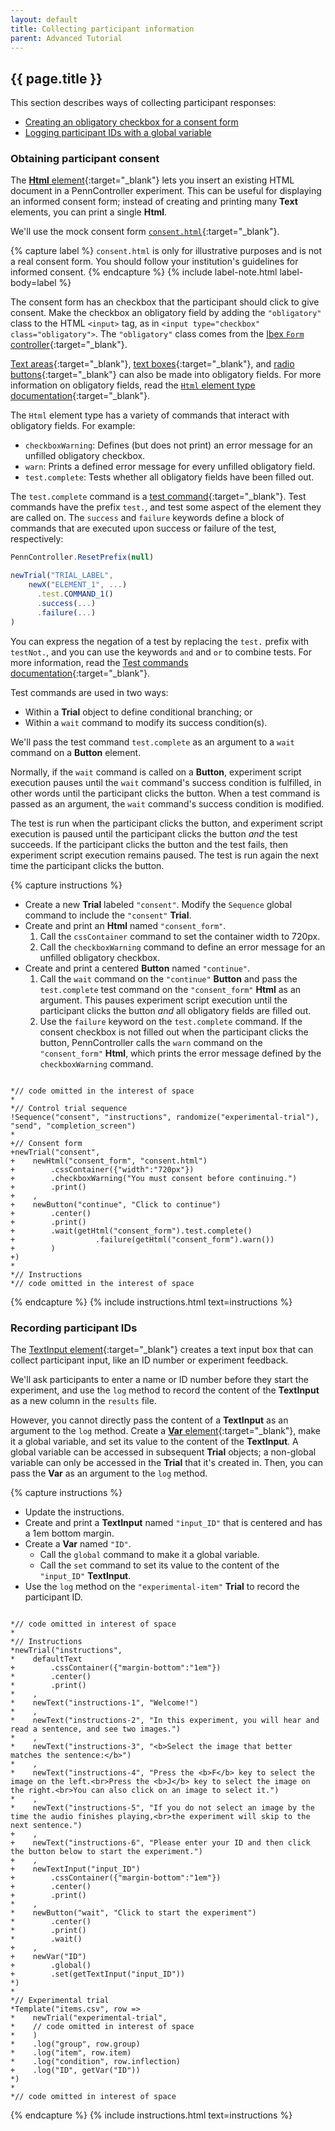 ```yaml
---
layout: default
title: Collecting participant information
parent: Advanced Tutorial
---
```

## {{ page.title }}

This section describes ways of collecting participant responses:

+ [Creating an obligatory checkbox for a consent form](#obtaining-participant-consent)
+ [Logging participant IDs with a global variable](#recording-participant-ids)

### Obtaining participant consent

The [**Html** element]({{site.baseurl}}/docs/elements/html){:target="_blank"} lets you insert an existing HTML document in a PennController experiment. This can be useful for displaying an informed consent form; instead of creating and printing many **Text** elements, you can print a single **Html**.

We'll use the mock consent form [`consent.html`]({{site.baseurl}}/assets/tutorials/consent.html){:target="_blank"}.

{% capture label %}
`consent.html` is only for illustrative purposes and is not a real consent form. You should follow your institution's guidelines for informed consent.
{% endcapture %}
{% include label-note.html label-body=label %}

The consent form has an checkbox that the participant should click to give consent. Make the checkbox an obligatory field by adding the `"obligatory"` class to the HTML `<input>` tag, as in `<input type="checkbox" class="obligatory">`. The `"obligatory"` class comes from the [Ibex `Form` controller](https://github.com/addrummond/ibex/blob/master/docs/manual.md#form){:target="_blank"}.

[Text areas](https://www.w3schools.com/tags/tag_textarea.asp){:target="_blank"}, [text boxes](https://www.w3schools.com/tags/att_input_type_text.asp){:target="_blank"}, and [radio buttons](https://www.w3schools.com/tags/att_input_type_radio.asp){:target="_blank"} can also be made into obligatory fields. For more information on obligatory fields, read the [`Html` element type documentation]({{site.baseurl}}/docs/global-commands/sequence){:target="_blank"}.

The `Html` element type has a variety of commands that interact with obligatory fields. For example:
+ `checkboxWarning`: Defines (but does not print) an error message for an unfilled obligatory checkbox.
+ `warn`: Prints a defined error message for every unfilled obligatory field.
+ `test.complete`: Tests whether all obligatory fields have been filled out.

The `test.complete` command is a [test command]({{site.baseurl}}/docs/core-concepts/commands#test-commands){:target="_blank"}. Test commands have the prefix `test.`, and test some aspect of the element they are called on. The `success` and `failure` keywords define a block of commands that are executed upon success or failure of the test, respectively:

```javascript
PennController.ResetPrefix(null)

newTrial("TRIAL_LABEL",
    newX("ELEMENT_1", ...)
      .test.COMMAND_1()
      .success(...)
      .failure(...)
)
```

You can express the negation of a test by replacing the `test.` prefix with `testNot.`, and you can use the keywords `and` and `or` to combine tests. For more information, read the [Test commands documentation]({{site.baseurl}}/docs/core-concepts/commands#test-commands){:target="_blank"}.

Test commands are used in two ways:
+ Within a **Trial** object to define conditional branching; or
+ Within a `wait` command to modify its success condition(s).

We'll pass the test command `test.complete` as an argument to a `wait` command on a **Button** element. 

Normally, if the `wait` command is called on a **Button**, experiment script execution pauses until the `wait` command's success condition is fulfilled, in other words until the participant clicks the button. When a test command is passed as an argument, the `wait` command's success condition is modified. 

The test is run when the participant clicks the button, and experiment script execution is paused until the participant clicks the button *and* the test succeeds. If the participant clicks the button and the test fails, then experiment script execution remains paused. The test is run again the next time the participant clicks the button.

{% capture instructions %}
+ Create a new **Trial** labeled `"consent"`. Modify the `Sequence` global command to include the `"consent"` **Trial**.
+ Create and print an **Html** named `"consent_form"`.
  1. Call the `cssContainer` command to set the container width to 720px.
  2. Call the `checkboxWarning` command to define an error message for an unfilled obligatory checkbox.
+ Create and print a centered **Button** named `"continue"`.
  1. Call the `wait` command on the `"continue"` **Button** and pass the `test.complete` test command on the `"consent_form"` **Html** as an argument. This pauses experiment script execution until the participant clicks the button *and* all obligatory fields are filled out.
  2. Use the `failure` keyword on the `test.complete` command. If the consent checkbox is not filled out when the participant clicks the button, PennController calls the `warn` command on the `"consent_form"` **Html**, which prints the error message defined by the `checkboxWarning` command.

<pre><code class="language-diff-javascript diff-highlight"> 
*// code omitted in the interest of space
*
*// Control trial sequence
!Sequence("consent", "instructions", randomize("experimental-trial"), "send", "completion_screen")
*
+// Consent form
+newTrial("consent",
+    newHtml("consent_form", "consent.html")
+        .cssContainer({"width":"720px"})
+        .checkboxWarning("You must consent before continuing.")
+        .print()
+    ,
+    newButton("continue", "Click to continue")
+        .center()
+        .print()
+        .wait(getHtml("consent_form").test.complete()
+                  .failure(getHtml("consent_form").warn())
+        )
+)
*
*// Instructions
*// code omitted in the interest of space
</code></pre>
{% endcapture %}
{% include instructions.html text=instructions %}

### Recording participant IDs

The [TextInput element]({{site.baseurl}}/docs/elements/textinput){:target="_blank"} creates a text input box that can collect participant input, like an ID number or experiment feedback. 

We'll ask participants to enter a name or ID number before they start the experiment, and use the `log` method to record the content of the **TextInput** as a new column in the `results` file. 

However, you cannot directly pass the content of a **TextInput** as an argument to the `log` method. Create a [**Var** element]({{site.baseurl}}/docs/elements/var){:target="_blank"}, make it a global variable, and set its value to the content of the **TextInput**. A global variable can be accessed in subsequent **Trial** objects; a non-global variable can only be accessed in the **Trial** that it's created in. Then, you can pass the **Var** as an argument to the `log` method.

{% capture instructions %}
+ Update the instructions.
+ Create and print a **TextInput** named `"input_ID"` that is centered and has a 1em bottom margin.
+ Create a **Var** named `"ID"`.
  + Call the `global` command to make it a global variable.
  + Call the `set` command to set its value to the content of the `"input_ID"` **TextInput**.
+ Use the `log` method on the `"experimental-item"` **Trial** to record the participant ID.

<pre><code class="language-diff-javascript diff-highlight"> 
*// code omitted in interest of space
*
*// Instructions
*newTrial("instructions",
*    defaultText
+        .cssContainer({"margin-bottom":"1em"})
*        .center()
*        .print()
*    ,
*    newText("instructions-1", "Welcome!")
*    ,
*    newText("instructions-2", "In this experiment, you will hear and read a sentence, and see two images.")
*    ,
*    newText("instructions-3", "&lt;b&gt;Select the image that better matches the sentence:&lt;/b&gt;")
*    ,
*    newText("instructions-4", "Press the &lt;b&gt;F&lt;/b&gt; key to select the image on the left.&lt;br&gt;Press the &lt;b&gt;J&lt;/b&gt; key to select the image on the right.&lt;br&gt;You can also click on an image to select it.")
*    ,
*    newText("instructions-5", "If you do not select an image by the time the audio finishes playing,&lt;br&gt;the experiment will skip to the next sentence.")
+    ,
+    newText("instructions-6", "Please enter your ID and then click the button below to start the experiment.")
+    ,
+    newTextInput("input_ID")
+        .cssContainer({"margin-bottom":"1em"})
+        .center()
+        .print()
*    ,
*    newButton("wait", "Click to start the experiment")
*        .center()
*        .print()
*        .wait()
+    ,
+    newVar("ID")
+        .global()
+        .set(getTextInput("input_ID"))
*)
*
*// Experimental trial
*Template("items.csv", row => 
*    newTrial("experimental-trial",
*    // code omitted in interest of space
*    )
*    .log("group", row.group)
*    .log("item", row.item)
*    .log("condition", row.inflection)
+    .log("ID", getVar("ID"))
*)
*
*// code omitted in interest of space
</code></pre>
{% endcapture %}
{% include instructions.html text=instructions %}